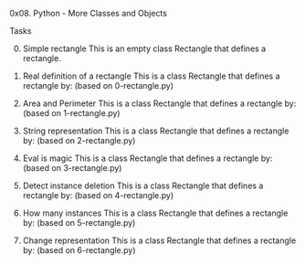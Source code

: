 0x08. Python - More Classes and Objects

Tasks

0. Simple rectangle
This is an empty class Rectangle that defines a rectangle.

1. Real definition of a rectangle
This is a class Rectangle that defines a rectangle by: (based on 0-rectangle.py)

2. Area and Perimeter
This is a class Rectangle that defines a rectangle by: (based on 1-rectangle.py)

3. String representation
This is a class Rectangle that defines a rectangle by: (based on 2-rectangle.py)

4. Eval is magic
This is a class Rectangle that defines a rectangle by: (based on 3-rectangle.py)

5. Detect instance deletion
This is a class Rectangle that defines a rectangle by: (based on 4-rectangle.py)

6. How many instances
This is a class Rectangle that defines a rectangle by: (based on 5-rectangle.py)

7. Change representation
This is a class Rectangle that defines a rectangle by: (based on 6-rectangle.py)
